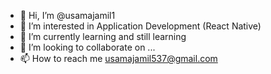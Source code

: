 - 👋 Hi, I’m @usamajamil1
- 👀 I’m interested in Application Development (React Native)
- 🌱 I’m currently learning and still learning
- 💞️ I’m looking to collaborate on ...
- 📫 How to reach me usamajamil537@gmail.com

<!---
usamajamil1/usamajamil1 is a ✨ special ✨ repository because its `README.md` (this file) appears on your GitHub profile.
You can click the Preview link to take a look at your changes.
--->
